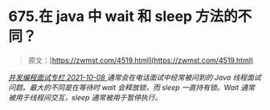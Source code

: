 <!--yml
category: 未分类
date: 0001-01-01 00:00:00
-->

# 675.在 java 中 wait 和 sleep 方法的不同？

> 原文：[https://zwmst.com/4519.html](https://zwmst.com/4519.html)

   [ *并发编程面试专栏* ](https://zwmst.com/%e5%b9%b6%e5%8f%91%e7%bc%96%e7%a8%8b%e9%9d%a2%e8%af%95%e4%b8%93%e6%a0%8f)*[ <time datetime="2021-10-08T23:25:22+08:00"> 2021-10-08 </time> ](https://zwmst.com/4519.html)  通常会在电话面试中经常被问到的 Java 线程面试问题。最大的不同是在等待时 wait 会释放锁，而 sleep 一直持有锁。Wait 通常被用于线程间交互，sleep 通常被用于暂停执行。*